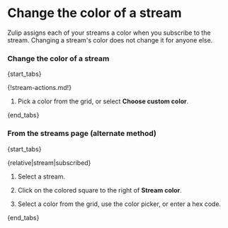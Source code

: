 # Change the color of a stream

Zulip assigns each of your streams a color when you subscribe to the
stream. Changing a stream's color does not change it for anyone else.

### Change the color of a stream

{start_tabs}

{!stream-actions.md!}

1. Pick a color from the grid, or select **Choose custom color**.

{end_tabs}

### From the streams page (alternate method)

{start_tabs}

{relative|stream|subscribed}

1. Select a stream.

1. Click on the colored square to the right of **Stream color**.

1. Select a color from the grid, use the color picker, or enter a hex code.

{end_tabs}
